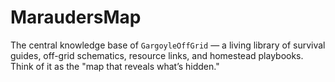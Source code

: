 # MaraudersMap
The central knowledge base of `GargoyleOffGrid` — a living library of survival guides, off-grid schematics, resource links, and homestead playbooks.   Think of it as the "map that reveals what’s hidden."

